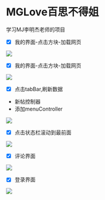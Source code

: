 # MGLove百思不得姐
学习MJ李明杰老师的项目


- [x] 我的界面-点击方块-加载网页

![](https://github.com/angmu/MGLove/blob/master/Screenshot/标签排布.gif)


- [x] 我的界面-点击方块-加载网页

![](https://github.com/angmu/MGLove/blob/master/Screenshot/我的方块.gif)


- [x] 点击tabBar,刷新数据
- 新帖控制器
- 添加menuController

![](https://github.com/angmu/MGLove/blob/master/Screenshot/点击tabBar.gif)


- [x] 点击状态栏滚动到最前面

![](https://github.com/angmu/MGLove/blob/master/Screenshot/点击状态栏滚动到最前面.gif)

- [x] 评论界面

![](https://github.com/angmu/MGLove/blob/master/Screenshot/评论.gif)

- [x] 登录界面

![](https://github.com/angmu/MGLove/blob/master/Screenshot/登录界面.gif)